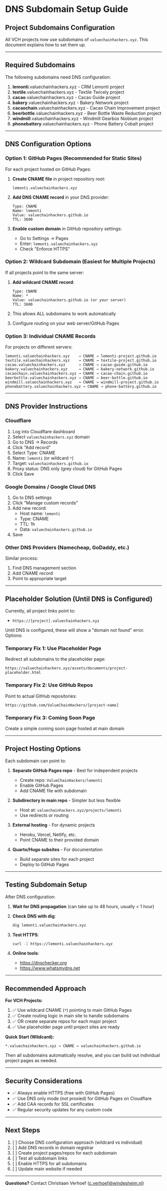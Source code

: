 # DNS Subdomain Setup Guide

## Project Subdomains Configuration

All VCH projects now use subdomains of `valuechainhackers.xyz`. This document explains how to set them up.

---

## Required Subdomains

The following subdomains need DNS configuration:

1. **lemonti**.valuechainhackers.xyz - CRM Lemonti project
2. **textile**.valuechainhackers.xyz - Textile Twicely project
3. **cacao**.valuechainhackers.xyz - Cacao Guide project
4. **bakery**.valuechainhackers.xyz - Bakery Network project
5. **cacaochain**.valuechainhackers.xyz - Cacao Chain Improvement project
6. **beerbottle**.valuechainhackers.xyz - Beer Bottle Waste Reduction project
7. **windmill**.valuechainhackers.xyz - Windmill Gearbox Niobium project
8. **phonebattery**.valuechainhackers.xyz - Phone Battery Cobalt project

---

## DNS Configuration Options

### Option 1: GitHub Pages (Recommended for Static Sites)

For each project hosted on GitHub Pages:

1. **Create CNAME file** in project repository root:
   ```
   lemonti.valuechainhackers.xyz
   ```

2. **Add DNS CNAME record** in your DNS provider:
   ```
   Type: CNAME
   Name: lemonti
   Value: valuechainhackers.github.io
   TTL: 3600
   ```

3. **Enable custom domain** in GitHub repository settings:
   - Go to Settings → Pages
   - Enter: `lemonti.valuechainhackers.xyz`
   - Check "Enforce HTTPS"

### Option 2: Wildcard Subdomain (Easiest for Multiple Projects)

If all projects point to the same server:

1. **Add wildcard CNAME record**:
   ```
   Type: CNAME
   Name: *
   Value: valuechainhackers.github.io (or your server)
   TTL: 3600
   ```

2. This allows ALL subdomains to work automatically
3. Configure routing on your web server/GitHub Pages

### Option 3: Individual CNAME Records

For projects on different servers:

```dns
lemonti.valuechainhackers.xyz    → CNAME → lemonti-project.github.io
textile.valuechainhackers.xyz    → CNAME → textile-project.github.io
cacao.valuechainhackers.xyz      → CNAME → cacao-guide.github.io
bakery.valuechainhackers.xyz     → CNAME → bakery-network.github.io
cacaochain.valuechainhackers.xyz → CNAME → cacao-chain.github.io
beerbottle.valuechainhackers.xyz → CNAME → beer-bottle.github.io
windmill.valuechainhackers.xyz   → CNAME → windmill-project.github.io
phonebattery.valuechainhackers.xyz → CNAME → phone-battery.github.io
```

---

## DNS Provider Instructions

### Cloudflare

1. Log into Cloudflare dashboard
2. Select `valuechainhackers.xyz` domain
3. Go to DNS → Records
4. Click "Add record"
5. Select Type: CNAME
6. Name: `lemonti` (or wildcard `*`)
7. Target: `valuechainhackers.github.io`
8. Proxy status: DNS only (grey cloud) for GitHub Pages
9. Click Save

### Google Domains / Google Cloud DNS

1. Go to DNS settings
2. Click "Manage custom records"
3. Add new record:
   - Host name: `lemonti`
   - Type: CNAME
   - TTL: 1h
   - Data: `valuechainhackers.github.io`
4. Save

### Other DNS Providers (Namecheap, GoDaddy, etc.)

Similar process:
1. Find DNS management section
2. Add CNAME record
3. Point to appropriate target

---

## Placeholder Solution (Until DNS is Configured)

Currently, all project links point to:
- `https://[project].valuechainhackers.xyz`

Until DNS is configured, these will show a "domain not found" error. Options:

### Temporary Fix 1: Use Placeholder Page
Redirect all subdomains to the placeholder page:
```
https://valuechainhackers.xyz/assets/documents/project-placeholder.html
```

### Temporary Fix 2: Use GitHub Repos
Point to actual GitHub repositories:
```
https://github.com/ValueChainHackers/[project-name]
```

### Temporary Fix 3: Coming Soon Page
Create a simple coming soon page hosted at main domain

---

## Project Hosting Options

Each subdomain can point to:

1. **Separate GitHub Pages repo** - Best for independent projects
   - Create repo: `ValueChainHackers/lemonti`
   - Enable GitHub Pages
   - Add CNAME file with subdomain

2. **Subdirectory in main repo** - Simpler but less flexible
   - Host at: `valuechainhackers.xyz/projects/lemonti`
   - Use redirects or routing

3. **External hosting** - For dynamic projects
   - Heroku, Vercel, Netlify, etc.
   - Point CNAME to their provided domain

4. **Quarto/Hugo subsites** - For documentation
   - Build separate sites for each project
   - Deploy to GitHub Pages

---

## Testing Subdomain Setup

After DNS configuration:

1. **Wait for DNS propagation** (can take up to 48 hours, usually < 1 hour)

2. **Check DNS with dig**:
   ```bash
   dig lemonti.valuechainhackers.xyz
   ```

3. **Test HTTPS**:
   ```bash
   curl -I https://lemonti.valuechainhackers.xyz
   ```

4. **Online tools**:
   - https://dnschecker.org
   - https://www.whatsmydns.net

---

## Recommended Approach

**For VCH Projects:**

1. ✅ Use wildcard CNAME (`*`) pointing to main GitHub Pages
2. ✅ Create routing logic in main site to handle subdomains
3. ✅ OR create separate repos for each major project
4. ✅ Use placeholder page until project sites are ready

**Quick Start (Wildcard):**
```dns
*.valuechainhackers.xyz → CNAME → valuechainhackers.github.io
```

Then all subdomains automatically resolve, and you can build out individual project pages as needed.

---

## Security Considerations

- ✅ Always enable HTTPS (free with GitHub Pages)
- ✅ Use DNS only mode (not proxied) for GitHub Pages on Cloudflare
- ✅ Add CAA records for SSL certificates
- ✅ Regular security updates for any custom code

---

## Next Steps

1. [ ] Choose DNS configuration approach (wildcard vs individual)
2. [ ] Add DNS records in domain registrar
3. [ ] Create project pages/repos for each subdomain
4. [ ] Test all subdomain links
5. [ ] Enable HTTPS for all subdomains
6. [ ] Update main website if needed

---

**Questions?** Contact Christiaan Verhoef (c.verhoef@windesheim.nl)
